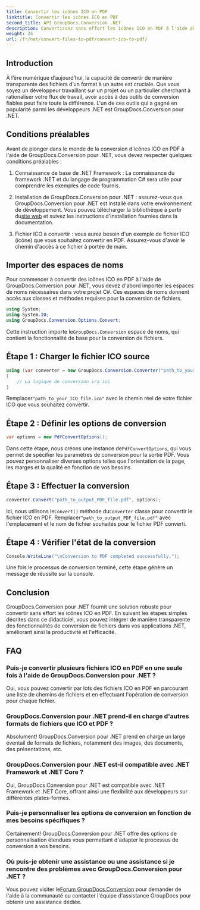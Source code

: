 ```yaml
---
title: Convertir les icônes ICO en PDF
linktitle: Convertir les icônes ICO en PDF
second_title: API GroupDocs.Conversion .NET
description: Convertissez sans effort les icônes ICO en PDF à l'aide de GroupDocs.Conversion pour .NET. Augmentez la productivité avec les étapes simples décrites dans ce didacticiel.
weight: 24
url: /fr/net/convert-files-to-pdf/convert-ico-to-pdf/
---
```

## Introduction
À l’ère numérique d’aujourd’hui, la capacité de convertir de manière transparente des fichiers d’un format à un autre est cruciale. Que vous soyez un développeur travaillant sur un projet ou un particulier cherchant à rationaliser votre flux de travail, avoir accès à des outils de conversion fiables peut faire toute la différence. L'un de ces outils qui a gagné en popularité parmi les développeurs .NET est GroupDocs.Conversion pour .NET.
## Conditions préalables
Avant de plonger dans le monde de la conversion d'icônes ICO en PDF à l'aide de GroupDocs.Conversion pour .NET, vous devez respecter quelques conditions préalables :
1. Connaissance de base de .NET Framework : La connaissance du framework .NET et du langage de programmation C# sera utile pour comprendre les exemples de code fournis.
   
2.  Installation de GroupDocs.Conversion pour .NET : assurez-vous que GroupDocs.Conversion pour .NET est installé dans votre environnement de développement. Vous pouvez télécharger la bibliothèque à partir du[site web](https://releases.groupdocs.com/conversion/net/) et suivez les instructions d'installation fournies dans la documentation.
3. Fichier ICO à convertir : vous aurez besoin d'un exemple de fichier ICO (icône) que vous souhaitez convertir en PDF. Assurez-vous d'avoir le chemin d'accès à ce fichier à portée de main.

## Importer des espaces de noms
Pour commencer à convertir des icônes ICO en PDF à l'aide de GroupDocs.Conversion pour .NET, vous devez d'abord importer les espaces de noms nécessaires dans votre projet C#. Ces espaces de noms donnent accès aux classes et méthodes requises pour la conversion de fichiers.

```csharp
using System;
using System.IO;
using GroupDocs.Conversion.Options.Convert;
```
 Cette instruction importe le`GroupDocs.Conversion` espace de noms, qui contient la fonctionnalité de base pour la conversion de fichiers.
## Étape 1 : Charger le fichier ICO source
```csharp
using (var converter = new GroupDocs.Conversion.Converter("path_to_your_ICO_file.ico"))
{
    // La logique de conversion ira ici
}
```
 Remplacer`"path_to_your_ICO_file.ico"` avec le chemin réel de votre fichier ICO que vous souhaitez convertir.
## Étape 2 : Définir les options de conversion
```csharp
var options = new PdfConvertOptions();
```
 Dans cette étape, nous créons une instance de`PdfConvertOptions`, qui vous permet de spécifier les paramètres de conversion pour la sortie PDF. Vous pouvez personnaliser diverses options telles que l'orientation de la page, les marges et la qualité en fonction de vos besoins.
## Étape 3 : Effectuer la conversion
```csharp
converter.Convert("path_to_output_PDF_file.pdf", options);
```
 Ici, nous utilisons le`Convert()` méthode du`Converter` classe pour convertir le fichier ICO en PDF. Remplacer`"path_to_output_PDF_file.pdf"` avec l'emplacement et le nom de fichier souhaités pour le fichier PDF converti.
## Étape 4 : Vérifier l'état de la conversion
```csharp
Console.WriteLine("\nConversion to PDF completed successfully.");
```
Une fois le processus de conversion terminé, cette étape génère un message de réussite sur la console.

## Conclusion
GroupDocs.Conversion pour .NET fournit une solution robuste pour convertir sans effort les icônes ICO en PDF. En suivant les étapes simples décrites dans ce didacticiel, vous pouvez intégrer de manière transparente des fonctionnalités de conversion de fichiers dans vos applications .NET, améliorant ainsi la productivité et l'efficacité.
## FAQ
### Puis-je convertir plusieurs fichiers ICO en PDF en une seule fois à l'aide de GroupDocs.Conversion pour .NET ?
Oui, vous pouvez convertir par lots des fichiers ICO en PDF en parcourant une liste de chemins de fichiers et en effectuant l'opération de conversion pour chaque fichier.
### GroupDocs.Conversion pour .NET prend-il en charge d'autres formats de fichiers que ICO et PDF ?
Absolument! GroupDocs.Conversion pour .NET prend en charge un large éventail de formats de fichiers, notamment des images, des documents, des présentations, etc.
### GroupDocs.Conversion pour .NET est-il compatible avec .NET Framework et .NET Core ?
Oui, GroupDocs.Conversion pour .NET est compatible avec .NET Framework et .NET Core, offrant ainsi une flexibilité aux développeurs sur différentes plates-formes.
### Puis-je personnaliser les options de conversion en fonction de mes besoins spécifiques ?
Certainement! GroupDocs.Conversion pour .NET offre des options de personnalisation étendues vous permettant d'adapter le processus de conversion à vos besoins.
### Où puis-je obtenir une assistance ou une assistance si je rencontre des problèmes avec GroupDocs.Conversion pour .NET ?
 Vous pouvez visiter le[Forum GroupDocs.Conversion](https://forum.groupdocs.com/c/conversion/11) pour demander de l'aide à la communauté ou contacter l'équipe d'assistance GroupDocs pour obtenir une assistance dédiée.